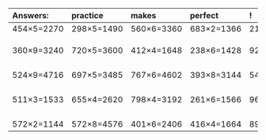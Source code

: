 | Answers: | practice | makes | perfect | ! |
| :--- | :--- | :--- | :--- | :--- |
| 454×5=2270 | 298×5=1490 | 560×6=3360 | 683×2=1366 | 217×4=868 | 
|   |   |   |   |   | 
|   |   |   |   |   | 
|   |   |   |   |   | 
| 360×9=3240 | 720×5=3600 | 412×4=1648 | 238×6=1428 | 926×6=5556 | 
|   |   |   |   |   | 
|   |   |   |   |   | 
|   |   |   |   |   | 
|   |   |   |   |   | 
| 524×9=4716 | 697×5=3485 | 767×6=4602 | 393×8=3144 | 546×7=3822 | 
|   |   |   |   |   | 
|   |   |   |   |   | 
|   |   |   |   |   | 
|   |   |   |   |   | 
| 511×3=1533 | 655×4=2620 | 798×4=3192 | 261×6=1566 | 963×9=8667 | 
|   |   |   |   |   | 
|   |   |   |   |   | 
|   |   |   |   |   | 
|   |   |   |   |   | 
| 572×2=1144 | 572×8=4576 | 401×6=2406 | 416×4=1664 | 896×6=5376 | 
